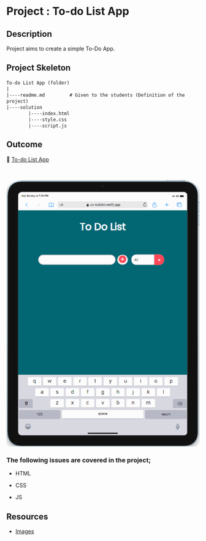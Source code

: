 # Project : To-do List App

## Description

Project aims to create a simple To-Do App.

## Project Skeleton

```
To-do List App (folder)
|
|----readme.md         # Given to the students (Definition of the project)
|----solution
        |----index.html
        |----style.css
        |----script.js
```

## Outcome

🔗 [To-do List App](https://cw-todolist.netlify.app)

<br>

![Project Snapshot](./todolist.gif)

### The following issues are covered in the project;

- HTML

- CSS

- JS

## Resources

- [Images](./img/)
